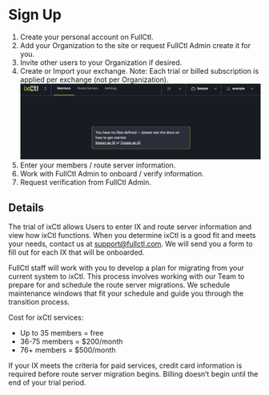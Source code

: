 # Sign Up

1. Create your personal account on FullCtl.
2. Add your Organization to the site or request FullCtl Admin create it for you.
3. Invite other users to your Organization if desired.
4. Create or Import your exchange. Note: Each trial or billed subscription is
   applied per exchange (not per Organization).
![](img/define.png)
5. Enter your members / route server information.
6. Work with FullCtl Admin to onboard / verify information.
7. Request verification from FullCtl Admin.

## Details
The trial of ixCtl allows Users to enter IX and route server information and view how ixCtl functions. When you determine ixCtl is a good fit and meets your needs, contact us at <support@fullctl.com>. We will send you a form to fill out for each IX that will be onboarded. 

FullCtl staff will work with you to develop a plan for migrating from your current system to ixCtl. This process involves working with our Team to prepare for and schedule the route server migrations. We schedule maintenance windows that fit your schedule and guide you through the transition process. 

Cost for ixCtl services:

- Up to 35 members = free
- 36-75 members = $200/month
- 76+ members = $500/month

If your IX meets the criteria for paid services, credit card information is required before route server migration begins. Billing doesn’t begin until the end of your trial period. 
